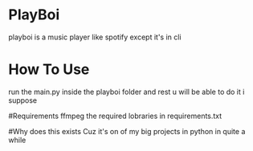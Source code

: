 # PlayBoi
playboi is a music player like spotify except it's in cli 


# How To Use
run the main.py inside the playboi folder and rest u will be able to do it i suppose

#Requirements
ffmpeg
the required lobraries in requirements.txt

#Why does this exists
Cuz it's on of my big projects in python in quite a while
